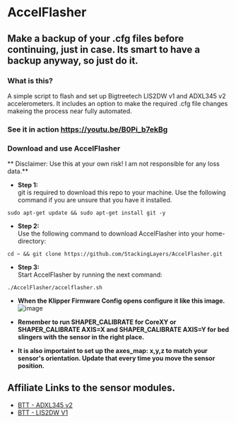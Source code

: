 # AccelFlasher
## Make a backup of your .cfg files before continuing, just in case. Its smart to have a backup anyway, so just do it. 

### What is this?
A simple script to flash and set up Bigtreetech LIS2DW v1 and ADXL345 v2 accelerometers.
It includes an option to make the required .cfg file changes makeing the process near fully automated.

### See it in action https://youtu.be/B0Pi_b7ekBg

### Download and use AccelFlasher
** Disclaimer: Use this at your own risk! I am not responsible for any loss data.**

* **Step 1:** \
git is required to download this repo to your machine. Use the following command if you are unsure that you have it installed.

```shell
sudo apt-get update && sudo apt-get install git -y
```

* **Step 2:** \
Use the following command to download AccelFlasher into your home-directory:

```shell
cd ~ && git clone https://github.com/StackingLayers/AccelFlasher.git
```

* **Step 3:** \
Start AccelFlasher by running the next command:

```shell
./AccelFlasher/accelflasher.sh
```
* **When the Klipper Firmware Config opens configure it like this image.** \
![image](https://github.com/Pneumanifest/AccelFlasher/assets/117918822/56ab4f42-618f-433d-a9ad-8b374dfeab7f)

* **Remember to run SHAPER_CALIBRATE for CoreXY or SHAPER_CALIBRATE AXIS=X and SHAPER_CALIBRATE AXIS=Y for bed slingers with the sensor in the right place.** 
* **It is also importaint to set up the axes_map: x,y,z to match your sensor's orientation. Update that every time you move the sensor position.** 

## Affiliate Links to the sensor modules.
*  [BTT - ADXL345 v2](https://shareasale.com/r.cfm?b=1890927&u=3691202&m=118144&urllink=biqu%2Eequipment%2Fproducts%2Fadxl%2D345%2Daccelerometer%2Dboard%2Dfor%2D36%2Dstepper%2Dmotors&afftrack=ADXL345%20V2)
*  [BTT - LIS2DW V1](https://shareasale.com/r.cfm?b=1890927&u=3691202&m=118144&urllink=biqu%2Eequipment%2Fproducts%2Fadxl%2D345%2Daccelerometer%2Dboard%2Dfor%2D36%2Dstepper%2Dmotors%3Fvariant%3D40446852759650&afftrack=LIS2DW%20V1)
